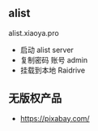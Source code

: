 ## alist

alist.xiaoya.pro


- 启动 alist server 
- 复制密码 账号 admin
- 挂载到本地 Raidrive


## 无版权产品
- https://pixabay.com/